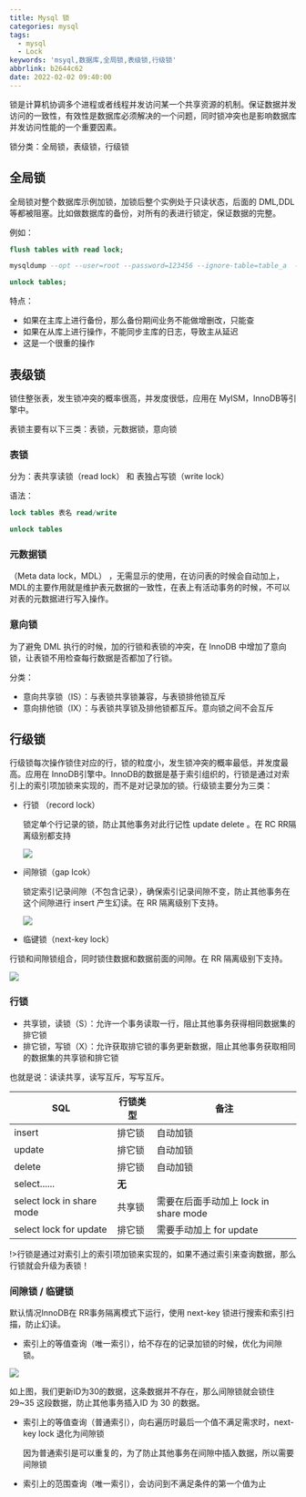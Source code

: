 ```yaml
---
title: Mysql 锁
categories: mysql
tags:
  - mysql
  - Lock
keywords: 'msyql,数据库,全局锁,表级锁,行级锁'
abbrlink: b2644c62
date: 2022-02-02 09:40:00
---
```

锁是计算机协调多个进程或者线程并发访问某一个共享资源的机制。保证数据并发访问的一致性，有效性是数据库必须解决的一个问题，同时锁冲突也是影响数据库并发访问性能的一个重要因素。



锁分类：全局锁，表级锁，行级锁

## 全局锁

全局锁对整个数据库示例加锁，加锁后整个实例处于只读状态，后面的 DML,DDL 等都被阻塞。比如做数据库的备份，对所有的表进行锁定，保证数据的完整。

例如：

```sql
flush tables with read lock;

mysqldump --opt --user=root --password=123456 --ignore-table=table_a  --ignore-table=table_b --result-file=/data/bak.sql --default-character-set=utf8 -B dataBaseName;

unlock tables;
```

特点：

- 如果在主库上进行备份，那么备份期间业务不能做增删改，只能查
- 如果在从库上进行操作，不能同步主库的日志，导致主从延迟
- 这是一个很重的操作



## 表级锁

锁住整张表，发生锁冲突的概率很高，并发度很低，应用在 MyISM，InnoDB等引擎中。

表锁主要有以下三类：表锁，元数据锁，意向锁

### 表锁

分为：表共享读锁（read lock）  和  表独占写锁（write lock）

语法：

```sql
lock tables 表名 read/write

unlock tables 
```

### 元数据锁

（Meta data lock，MDL）  ，无需显示的使用，在访问表的时候会自动加上，MDL的主要作用就是维护表元数据的一致性，在表上有活动事务的时候，不可以对表的元数据进行写入操作。



### 意向锁

为了避免 DML 执行的时候，加的行锁和表锁的冲突，在 InnoDB 中增加了意向锁，让表锁不用检查每行数据是否都加了行锁。

分类：

- 意向共享锁（IS）：与表锁共享锁兼容，与表锁排他锁互斥
- 意向排他锁（IX）：与表锁共享锁及排他锁都互斥。意向锁之间不会互斥



## 行级锁

行级锁每次操作锁住对应的行，锁的粒度小，发生锁冲突的概率最低，并发度最高。应用在 InnoDB引擎中。InnoDB的数据是基于索引组织的，行锁是通过对索引上的索引项加锁来实现的，而不是对记录加的锁。行级锁主要分为三类：

- 行锁 （record lock）

  锁定单个行记录的锁，防止其他事务对此行记性 update delete 。在 RC RR隔离级别都支持

  ![](https://blog.lichenghao.cn/upload/2022/07/13141518.png)

- 间隙锁（gap lcok）

  锁定索引记录间隙（不包含记录），确保索引记录间隙不变，防止其他事务在这个间隙进行 insert 产生幻读。在 RR 隔离级别下支持。

  ![](https://blog.lichenghao.cn/upload/2022/07/13141703.png)

- 临键锁（next-key lock）

行锁和间隙锁组合，同时锁住数据和数据前面的间隙。在 RR 隔离级别下支持。

![](https://blog.lichenghao.cn/upload/2022/07/13142209.png)



### 行锁

- 共享锁，读锁（S）：允许一个事务读取一行，阻止其他事务获得相同数据集的排它锁
- 排它锁，写锁（X）：允许获取排它锁的事务更新数据，阻止其他事务获取相同的数据集的共享锁和排它锁

也就是说：读读共享，读写互斥，写写互斥。



| SQL                       | 行锁类型 | 备注                                  |
| ------------------------- | -------- | ------------------------------------- |
| insert                    | 排它锁   | 自动加锁                              |
| update                    | 排它锁   | 自动加锁                              |
| delete                    | 排它锁   | 自动加锁                              |
| select......              | **无**   |                                       |
| select lock in share mode | 共享锁   | 需要在后面手动加上 lock in share mode |
| select lock for update    | 排它锁   | 需要手动加上 for update               |



!>行锁是通过对索引上的索引项加锁来实现的，如果不通过索引来查询数据，那么行锁就会升级为表锁！



### 间隙锁 / 临键锁

默认情况InnoDB在 RR事务隔离模式下运行，使用 next-key 锁进行搜索和索引扫描，防止幻读。

- 索引上的等值查询（唯一索引），给不存在的记录加锁的时候，优化为间隙锁。

![](https://blog.lichenghao.cn/upload/2022/07/13151824.png)

如上图，我们更新ID为30的数据，这条数据并不存在，那么间隙锁就会锁住 29~35 这段数据，防止其他事务插入ID 为 30 的数据。

- 索引上的等值查询（普通索引），向右遍历时最后一个值不满足需求时，next-key lock 退化为间隙锁

  因为普通索引是可以重复的，为了防止其他事务在间隙中插入数据，所以需要间隙锁

- 索引上的范围查询（唯一索引），会访问到不满足条件的第一个值为止































